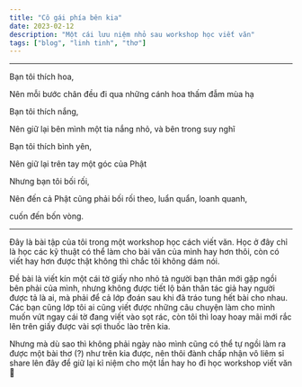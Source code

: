 ```yaml
---
title: "Cô gái phía bên kia"
date: 2023-02-12
description: "Một cái lưu niệm nhỏ sau workshop học viết văn"
tags: ["blog", "linh tinh", "thơ"]
---
```


---
Bạn tôi thích hoa,

Nên mỗi bước chân đều đi qua những cánh hoa thấm đẫm mùa hạ

Bạn tôi thích nắng,

Nên giữ lại bên mình một tia nắng nhỏ, và bên trong suy nghĩ

Bạn tôi thích bình yên,

Nên giữ lại trên tay một góc của Phật

Nhưng bạn tôi bối rối,

Nên đến cả Phật cũng phải bối rối theo, luẩn quẩn, loanh quanh,

cuốn đến bốn vòng.

---

Đây là bài tập của tôi trong một workshop học cách viết văn. Học ở đây chỉ là học các kỹ thuật có thể làm cho bài văn của mình hay hơn thôi, còn có viết hay hơn được thật không thì chắc tôi không dám nói.

Đề bài là viết kín một cái tờ giấy nho nhỏ tả người bạn thân mới gặp ngồi bên phải của mình, nhưng không được tiết lộ bản thân tác giả hay người được tả là ai, mà phải để cả lớp đoán sau khi đã tráo tung hết bài cho nhau. Các bạn cũng lớp tôi ai cũng viết được những câu chuyện làm cho mình muốn vứt ngay cái tờ đang viết vào sọt rác, còn tôi thì loay hoay mãi mới rắc lên trên giấy được vài sợi thuốc lào trên kia.

Nhưng mà dù sao thì không phải ngày nào mình cũng có thể tự ngồi làm ra được một bài thơ (?) như trên kia được, nên thôi đành chấp nhận vô liêm sỉ share lên đây để giữ lại kỉ niệm cho một lần hay ho đi học workshop viết văn 🙂
